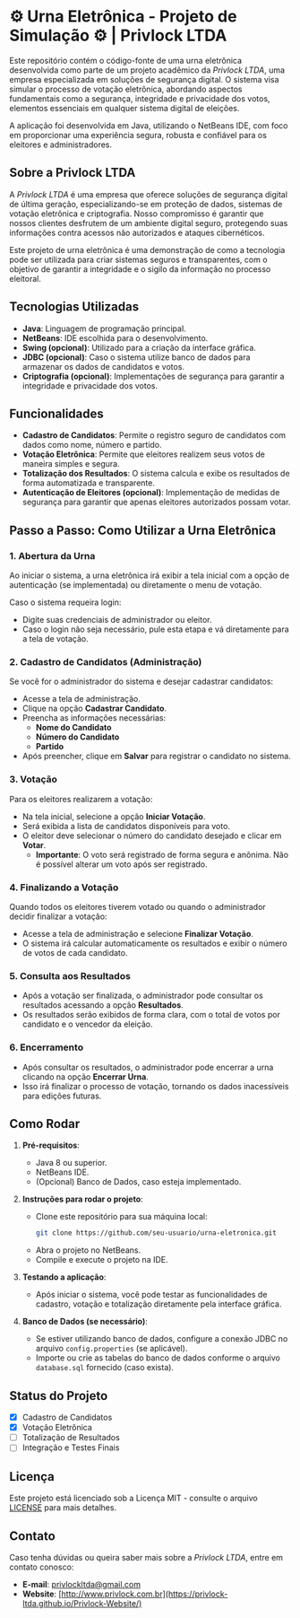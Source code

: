 # ⚙ Urna Eletrônica - Projeto de Simulação ⚙ | Privlock LTDA

Este repositório contém o código-fonte de uma urna eletrônica desenvolvida como parte de um projeto acadêmico da *Privlock LTDA*, uma empresa especializada em soluções de segurança digital. O sistema visa simular o processo de votação eletrônica, abordando aspectos fundamentais como a segurança, integridade e privacidade dos votos, elementos essenciais em qualquer sistema digital de eleições.

A aplicação foi desenvolvida em Java, utilizando o NetBeans IDE, com foco em proporcionar uma experiência segura, robusta e confiável para os eleitores e administradores.

## Sobre a Privlock LTDA

A *Privlock LTDA* é uma empresa que oferece soluções de segurança digital de última geração, especializando-se em proteção de dados, sistemas de votação eletrônica e criptografia. Nosso compromisso é garantir que nossos clientes desfrutem de um ambiente digital seguro, protegendo suas informações contra acessos não autorizados e ataques cibernéticos.

Este projeto de urna eletrônica é uma demonstração de como a tecnologia pode ser utilizada para criar sistemas seguros e transparentes, com o objetivo de garantir a integridade e o sigilo da informação no processo eleitoral.

## Tecnologias Utilizadas

- **Java**: Linguagem de programação principal.
- **NetBeans**: IDE escolhida para o desenvolvimento.
- **Swing (opcional)**: Utilizado para a criação da interface gráfica.
- **JDBC (opcional)**: Caso o sistema utilize banco de dados para armazenar os dados de candidatos e votos.
- **Criptografia (opcional)**: Implementações de segurança para garantir a integridade e privacidade dos votos.

## Funcionalidades

- **Cadastro de Candidatos**: Permite o registro seguro de candidatos com dados como nome, número e partido.
- **Votação Eletrônica**: Permite que eleitores realizem seus votos de maneira simples e segura.
- **Totalização dos Resultados**: O sistema calcula e exibe os resultados de forma automatizada e transparente.
- **Autenticação de Eleitores (opcional)**: Implementação de medidas de segurança para garantir que apenas eleitores autorizados possam votar.

## Passo a Passo: Como Utilizar a Urna Eletrônica

### 1. **Abertura da Urna**
   Ao iniciar o sistema, a urna eletrônica irá exibir a tela inicial com a opção de autenticação (se implementada) ou diretamente o menu de votação. 
   
   Caso o sistema requeira login:
   - Digite suas credenciais de administrador ou eleitor.
   - Caso o login não seja necessário, pule esta etapa e vá diretamente para a tela de votação.

### 2. **Cadastro de Candidatos (Administração)**
   Se você for o administrador do sistema e desejar cadastrar candidatos:
   - Acesse a tela de administração.
   - Clique na opção **Cadastrar Candidato**.
   - Preencha as informações necessárias:
     - **Nome do Candidato**
     - **Número do Candidato**
     - **Partido**
   - Após preencher, clique em **Salvar** para registrar o candidato no sistema.

### 3. **Votação**
   Para os eleitores realizarem a votação:
   - Na tela inicial, selecione a opção **Iniciar Votação**.
   - Será exibida a lista de candidatos disponíveis para voto.
   - O eleitor deve selecionar o número do candidato desejado e clicar em **Votar**.
     - **Importante**: O voto será registrado de forma segura e anônima. Não é possível alterar um voto após ser registrado.
   
### 4. **Finalizando a Votação**
   Quando todos os eleitores tiverem votado ou quando o administrador decidir finalizar a votação:
   - Acesse a tela de administração e selecione **Finalizar Votação**.
   - O sistema irá calcular automaticamente os resultados e exibir o número de votos de cada candidato.

### 5. **Consulta aos Resultados**
   - Após a votação ser finalizada, o administrador pode consultar os resultados acessando a opção **Resultados**.
   - Os resultados serão exibidos de forma clara, com o total de votos por candidato e o vencedor da eleição.

### 6. **Encerramento**
   - Após consultar os resultados, o administrador pode encerrar a urna clicando na opção **Encerrar Urna**.
   - Isso irá finalizar o processo de votação, tornando os dados inacessíveis para edições futuras.


## Como Rodar

1. **Pré-requisitos**:
   - Java 8 ou superior.
   - NetBeans IDE.
   - (Opcional) Banco de Dados, caso esteja implementado.
   
2. **Instruções para rodar o projeto**:
   - Clone este repositório para sua máquina local:
     ```bash
     git clone https://github.com/seu-usuario/urna-eletronica.git
     ```
   - Abra o projeto no NetBeans.
   - Compile e execute o projeto na IDE.

3. **Testando a aplicação**:
   - Após iniciar o sistema, você pode testar as funcionalidades de cadastro, votação e totalização diretamente pela interface gráfica.

4. **Banco de Dados (se necessário)**:
   - Se estiver utilizando banco de dados, configure a conexão JDBC no arquivo `config.properties` (se aplicável).
   - Importe ou crie as tabelas do banco de dados conforme o arquivo `database.sql` fornecido (caso exista).

## Status do Projeto

- [x] Cadastro de Candidatos
- [x] Votação Eletrônica
- [ ] Totalização de Resultados
- [ ] Integração e Testes Finais

## Licença

Este projeto está licenciado sob a Licença MIT - consulte o arquivo [LICENSE](LICENSE) para mais detalhes.

## Contato

Caso tenha dúvidas ou queira saber mais sobre a *Privlock LTDA*, entre em contato conosco:

- **E-mail**: privlockltda@gmail.com
- **Website**: [http://www.privlock.com.br](https://privlock-ltda.github.io/Privlock-Website/)
